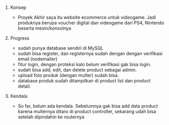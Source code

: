 1. Konsep
    - Proyek Akhir saya itu website ecommerce untuk videogame. Jadi produknya berupa voucher digital dan videogame dari PS4, Nintendo beserta mesin/konsolnya

2. Progress

    - sudah punya database sendiri di MySQL
    - sudah bisa register, dan registernya sudah dengan dengan verifikasi email (nodemailer)
    - fitur login, dengan proteksi kalo belum verifikasi gak bisa login.
    - sudah bisa add, edit, dan delete product sebagai admin.
    - upload foto produk (dengan multer) sudah bisa.
    - database produk sudah ditampilkan di product list dan product detail.

3. Kendala 
    - So far, belum ada kendala. Sebelumnya gak bisa add data product karena multernya ditaro di product controller, sekarang udah bisa setelah dipindahin ke routernya